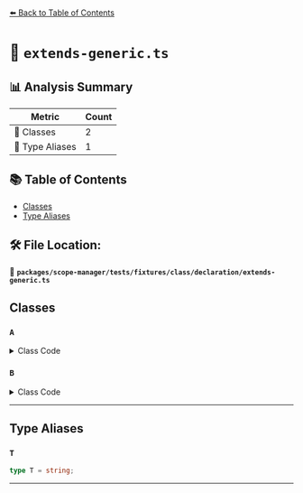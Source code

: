 [⬅️ Back to Table of Contents](../../../../../../index.md)

# 📄 `extends-generic.ts`

## 📊 Analysis Summary

| Metric | Count |
|--------|-------|
| 🧱 Classes | 2 |
| 📑 Type Aliases | 1 |

## 📚 Table of Contents

- [Classes](#classes)
- [Type Aliases](#type-aliases)

## 🛠️ File Location:
📂 **`packages/scope-manager/tests/fixtures/class/declaration/extends-generic.ts`**

## Classes

### `A`

<details><summary>Class Code</summary>

```ts
class A<U> {}
```
</details>

### `B`

<details><summary>Class Code</summary>

```ts
class B extends A<T> {}
```
</details>


---

## Type Aliases

### `T`

```ts
type T = string;
```


---